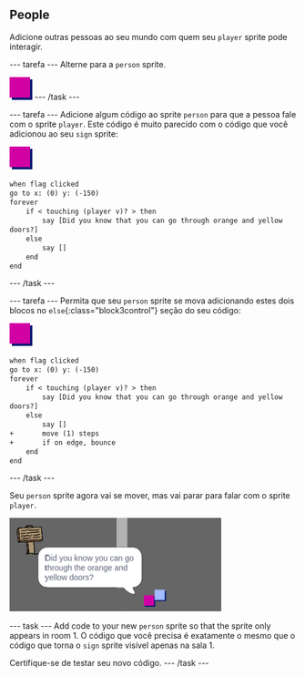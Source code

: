 ## People

Adicione outras pessoas ao seu mundo com quem seu `player` sprite pode interagir.

\--- tarefa \--- Alterne para a `person` sprite.

![Person sprite](images/person.png) \--- /task \---

\--- tarefa \--- Adicione algum código ao sprite `person` para que a pessoa fale com o sprite `player`. Este código é muito parecido com o código que você adicionou ao seu `sign` sprite:

![person](images/person.png)

```blocks3
when flag clicked
go to x: (0) y: (-150)
forever
    if < touching (player v)? > then
        say [Did you know that you can go through orange and yellow doors?]
    else
        say []
    end
end
```

\--- /task \---

\--- tarefa \--- Permita que seu `person` sprite se mova adicionando estes dois blocos no `else`{:class="block3control"} seção do seu código:

![person](images/person.png)

```blocks3
when flag clicked
go to x: (0) y: (-150)
forever
    if < touching (player v)? > then
        say [Did you know that you can go through orange and yellow doors?]
    else
        say []
+       move (1) steps
+       if on edge, bounce
    end
end

```

\--- /task \---

Seu `person` sprite agora vai se mover, mas vai parar para falar com o sprite `player`.

![screenshot](images/world-person-test.png)

\--- task \--- Add code to your new `person` sprite so that the sprite only appears in room 1. O código que você precisa é exatamente o mesmo que o código que torna o `sign` sprite visível apenas na sala 1.

Certifique-se de testar seu novo código. \--- /task \---